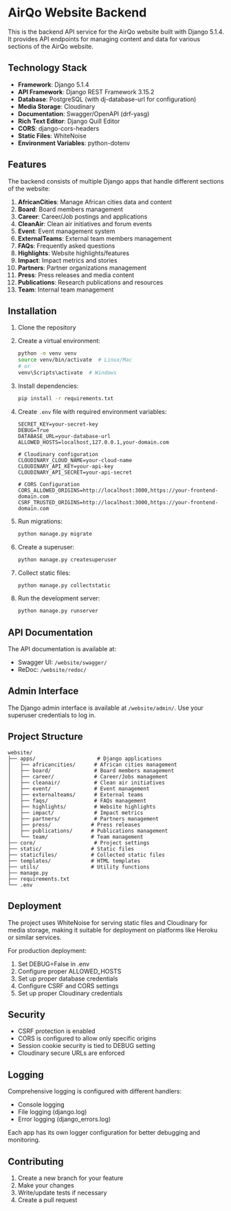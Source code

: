 # AirQo Website Backend

This is the backend API service for the AirQo website built with Django 5.1.4. It provides API endpoints for managing content and data for various sections of the AirQo website.

## Technology Stack

- **Framework**: Django 5.1.4
- **API Framework**: Django REST Framework 3.15.2
- **Database**: PostgreSQL (with dj-database-url for configuration)
- **Media Storage**: Cloudinary
- **Documentation**: Swagger/OpenAPI (drf-yasg)
- **Rich Text Editor**: Django Quill Editor
- **CORS**: django-cors-headers
- **Static Files**: WhiteNoise
- **Environment Variables**: python-dotenv

## Features

The backend consists of multiple Django apps that handle different sections of the website:

1. **AfricanCities**: Manage African cities data and content
2. **Board**: Board members management
3. **Career**: Career/Job postings and applications
4. **CleanAir**: Clean air initiatives and forum events
5. **Event**: Event management system
6. **ExternalTeams**: External team members management
7. **FAQs**: Frequently asked questions
8. **Highlights**: Website highlights/features
9. **Impact**: Impact metrics and stories
10. **Partners**: Partner organizations management
11. **Press**: Press releases and media content
12. **Publications**: Research publications and resources
13. **Team**: Internal team management

## Installation

1. Clone the repository
2. Create a virtual environment:

   ```bash
   python -m venv venv
   source venv/bin/activate  # Linux/Mac
   # or
   venv\Scripts\activate  # Windows
   ```

3. Install dependencies:

   ```bash
   pip install -r requirements.txt
   ```

4. Create `.env` file with required environment variables:

   ```env
   SECRET_KEY=your-secret-key
   DEBUG=True
   DATABASE_URL=your-database-url
   ALLOWED_HOSTS=localhost,127.0.0.1,your-domain.com

   # Cloudinary configuration
   CLOUDINARY_CLOUD_NAME=your-cloud-name
   CLOUDINARY_API_KEY=your-api-key
   CLOUDINARY_API_SECRET=your-api-secret

   # CORS Configuration
   CORS_ALLOWED_ORIGINS=http://localhost:3000,https://your-frontend-domain.com
   CSRF_TRUSTED_ORIGINS=http://localhost:3000,https://your-frontend-domain.com
   ```

5. Run migrations:

   ```bash
   python manage.py migrate
   ```

6. Create a superuser:

   ```bash
   python manage.py createsuperuser
   ```

7. Collect static files:

   ```bash
   python manage.py collectstatic
   ```

8. Run the development server:
   ```bash
   python manage.py runserver
   ```

## API Documentation

The API documentation is available at:

- Swagger UI: `/website/swagger/`
- ReDoc: `/website/redoc/`

## Admin Interface

The Django admin interface is available at `/website/admin/`. Use your superuser credentials to log in.

## Project Structure

```
website/
├── apps/                    # Django applications
│   ├── africancities/      # African cities management
│   ├── board/              # Board members management
│   ├── career/             # Career/Jobs management
│   ├── cleanair/           # Clean air initiatives
│   ├── event/              # Event management
│   ├── externalteams/      # External teams
│   ├── faqs/               # FAQs management
│   ├── highlights/         # Website highlights
│   ├── impact/             # Impact metrics
│   ├── partners/           # Partners management
│   ├── press/             # Press releases
│   ├── publications/      # Publications management
│   └── team/              # Team management
├── core/                   # Project settings
├── static/                # Static files
├── staticfiles/           # Collected static files
├── templates/             # HTML templates
├── utils/                 # Utility functions
├── manage.py
├── requirements.txt
└── .env
```

## Deployment

The project uses WhiteNoise for serving static files and Cloudinary for media storage, making it suitable for deployment on platforms like Heroku or similar services.

For production deployment:

1. Set DEBUG=False in .env
2. Configure proper ALLOWED_HOSTS
3. Set up proper database credentials
4. Configure CSRF and CORS settings
5. Set up proper Cloudinary credentials

## Security

- CSRF protection is enabled
- CORS is configured to allow only specific origins
- Session cookie security is tied to DEBUG setting
- Cloudinary secure URLs are enforced

## Logging

Comprehensive logging is configured with different handlers:

- Console logging
- File logging (django.log)
- Error logging (django_errors.log)

Each app has its own logger configuration for better debugging and monitoring.

## Contributing

1. Create a new branch for your feature
2. Make your changes
3. Write/update tests if necessary
4. Create a pull request

